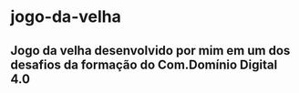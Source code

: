 # jogo-da-velha
## Jogo da velha desenvolvido por mim em um dos desafios da formação do Com.Domínio Digital 4.0
